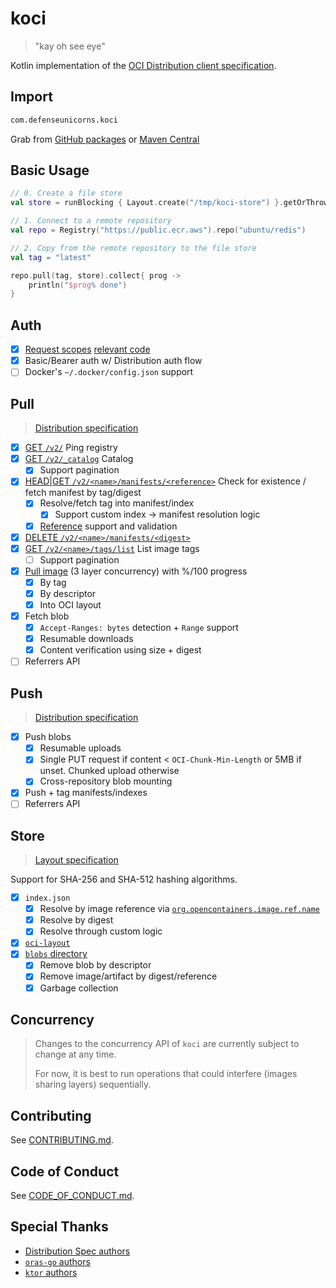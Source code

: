 # koci

> "kay oh see eye"

Kotlin implementation of the [OCI Distribution client specification](https://github.com/opencontainers/distribution-spec/blob/master/spec.md).

## Import

```bash
com.defenseunicorns.koci
```

Grab from [GitHub packages](https://docs.github.com/en/packages/working-with-a-github-packages-registry/working-with-the-apache-maven-registry) or [Maven Central](https://central.sonatype.com/artifact/com.defenseunicorns/koci)

## Basic Usage

```kotlin
// 0. Create a file store
val store = runBlocking { Layout.create("/tmp/koci-store") }.getOrThrow()

// 1. Connect to a remote repository
val repo = Registry("https://public.ecr.aws").repo("ubuntu/redis")

// 2. Copy from the remote repository to the file store
val tag = "latest"

repo.pull(tag, store).collect{ prog ->
    println("$prog% done")
}
```

## Auth

- [x] [Request scopes](https://distribution.github.io/distribution/spec/auth/scope/) [relevant code](https://github.com/distribution/distribution/blob/v2.7.1/registry/handlers/app.go#L915-L937)
- [x] Basic/Bearer auth w/ Distribution auth flow
- [ ] Docker's `~/.docker/config.json` support

## Pull

> [Distribution specification](https://github.com/opencontainers/distribution-spec)

- [x] [GET `/v2/`](https://raw.githubusercontent.com/opencontainers/distribution-spec/refs/heads/main/spec.md#determining-support) Ping registry
- [x] [GET `/v2/_catalog`](https://raw.githubusercontent.com/opencontainers/distribution-spec/refs/heads/main/spec.md#listing-tags) Catalog
  - [x] Support pagination
- [x] [HEAD|GET `/v2/<name>/manifests/<reference>`](https://raw.githubusercontent.com/opencontainers/distribution-spec/refs/heads/main/spec.md#pull) Check for existence / fetch manifest by tag/digest
  - [x] Resolve/fetch tag into manifest/index
    - [x] Support custom index -> manifest resolution logic
  - [x] [Reference](https://pkg.go.dev/github.com/distribution/reference) support and validation
- [x] [DELETE `/v2/<name>/manifests/<digest>`](https://raw.githubusercontent.com/opencontainers/distribution-spec/refs/heads/main/spec.md#deleting-manifests)
- [x] [GET `/v2/<name>/tags/list`](https://raw.githubusercontent.com/opencontainers/distribution-spec/refs/heads/main/spec.md#listing-tags) List image tags
  - [ ] Support pagination
- [x] [Pull image](https://raw.githubusercontent.com/opencontainers/distribution-spec/refs/heads/main/spec.md#pull) (3 layer concurrency) with %/100 progress
  - [x] By tag
  - [x] By descriptor
  - [x] Into OCI layout
- [x] Fetch blob
  - [x] `Accept-Ranges: bytes` detection + `Range` support
  - [x] Resumable downloads
  - [x] Content verification using size + digest
- [ ] Referrers API

## Push

> [Distribution specification](https://github.com/opencontainers/distribution-spec)

- [x] Push blobs
  - [x] Resumable uploads
  - [x] Single PUT request if content < `OCI-Chunk-Min-Length` or 5MB if unset. Chunked upload otherwise
  - [x] Cross-repository blob mounting
- [x] Push + tag manifests/indexes
- [ ] Referrers API

## Store

> [Layout specification](https://github.com/opencontainers/image-spec/blob/main/image-layout.md)

Support for SHA-256 and SHA-512 hashing algorithms.

- [x] `index.json`
  - [x] Resolve by image reference via [`org.opencontainers.image.ref.name`](https://github.com/opencontainers/image-spec/blob/main/annotations.md#pre-defined-annotation-keys)
  - [x] Resolve by digest
  - [x] Resolve through custom logic
- [x] [`oci-layout`](https://github.com/opencontainers/image-spec/blob/main/image-layout.md#oci-layout-file)
- [x] [`blobs` directory](https://github.com/opencontainers/image-spec/blob/main/image-layout.md#blobs)
  - [x] Remove blob by descriptor
  - [x] Remove image/artifact by digest/reference
  - [x] Garbage collection

## Concurrency

> Changes to the concurrency API of `koci` are currently subject to change at any time.
>
> For now, it is best to run operations that could interfere (images sharing layers) sequentially.

## Contributing

See [CONTRIBUTING.md](./.github/CONTRIBUTING.md).

## Code of Conduct

See [CODE_OF_CONDUCT.md](./.github/CODE_OF_CONDUCT.md).

## Special Thanks

- [Distribution Spec authors](https://github.com/opencontainers/distribution-spec)
- [`oras-go` authors](https://github.com/oras-project/oras-go)
- [`ktor` authors](https://github.com/ktorio/ktor)
